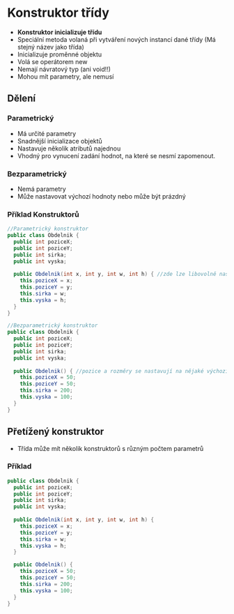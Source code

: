 # Konstruktor třídy
* **Konstruktor inicializuje třídu**
*	Speciální metoda volaná při vytváření nových instancí dané třídy (Má stejný název jako třída)
*	Inicializuje proměnné objektu
*	Volá se operátorem new
*	Nemají návratový typ (ani void!!)
*	Mohou mít parametry, ale nemusí

## Dělení

###	Parametrický
- Má určité parametry
- Snadnější inicializace objektů
- Nastavuje několik atributů najednou
- Vhodný pro vynucení zadání hodnot, na které se nesmí zapomenout.

###	Bezparametrický
- Nemá parametry
- Může nastavovat výchozí hodnoty nebo může být prázdný

### Příklad Konstruktorů

```java
//Parametrický konstruktor
public class Obdelnik {
  public int poziceX;
  public int poziceY;
  public int sirka;
  public int vyska;
   
  public Obdelnik(int x, int y, int w, int h) { //zde lze libovolně nastavit pozici a rozměry tělesa
    this.poziceX = x;
    this.poziceY = y;  
    this.sirka = w;
    this.vyska = h;  
  }  
}

//Bezparametrický konstruktor
public class Obdelnik {
  public int poziceX;
  public int poziceY;
  public int sirka;
  public int vyska;
   
  public Obdelnik() { //pozice a rozměry se nastavují na nějaké výchozí hodnoty a k vlastnímu nastavení je potřeba setter
    this.poziceX = 50;
    this.poziceY = 50;  
    this.sirka = 200;
    this.vyska = 100;  
  }        
}
```

## Přetížený konstruktor
- Třída může mít několik konstruktorů s různým počtem parametrů

### Příklad

```java
public class Obdelnik {
  public int poziceX;
  public int poziceY;
  public int sirka;
  public int vyska;
   
  public Obdelnik(int x, int y, int w, int h) {
    this.poziceX = x;
    this.poziceY = y;  
    this.sirka = w;
    this.vyska = h;  
  }  

  public Obdelnik() {
    this.poziceX = 50;
    this.poziceY = 50;  
    this.sirka = 200;
    this.vyska = 100;  
  }  
}
```
